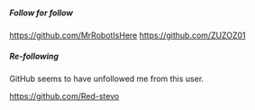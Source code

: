 
##### Follow for follow

https://github.com/MrRobotIsHere
https://github.com/ZUZOZ01

##### Re-following

GitHub seems to have unfollowed me from this user.

https://github.com/Red-stevo

